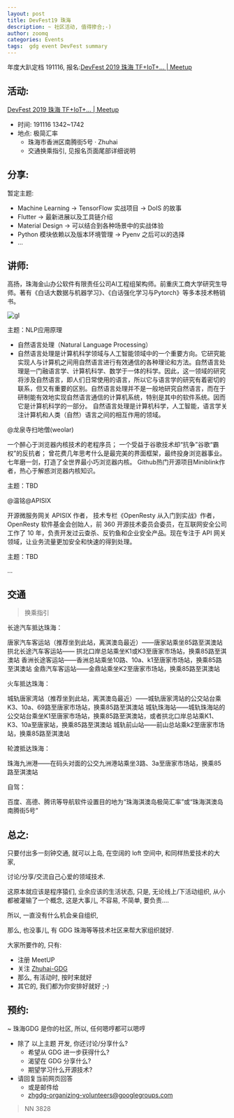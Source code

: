 ```yaml
---
layout: post
title: DevFest19 珠海
description: ~ 社区活动, 值得掺合;-)
author: zoomq
categories: Events
tags:  gdg event DevFest summary
---
```



年度大趴定档 191116, 报名:[DevFest 2019 珠海 TF\+IoT\+\.\.\. \| Meetup](https://www.meetup.com/Zhuhai-GDG/events/265548933/)



<!--more-->



## 活动:
[DevFest 2019 珠海 TF\+IoT\+\.\.\. \| Meetup](https://www.meetup.com/Zhuhai-GDG/events/265548933/)

- 时间: 191116 1342~1742
- 地点: 极简汇率
    + 珠海市香洲区南腾街5号 · Zhuhai
    + 交通换乘指引, 见报名页面尾部详细说明


## 分享:

暂定主题:
+ Machine Learning -> TensorFlow 实战项目 -> DoIS 的故事
+ Flutter -> 最新进展以及工具链介绍
+ Material Design -> 可以结合到各种场景中的实战体验
+ Python 模块依赖以及版本环境管理 -> Pyenv 之后可以的选择
+ ...

## 讲师:

高扬，珠海金山办公软件有限责任公司AI工程组架构师。前重庆工商大学研究生导师。著有《白话大数据与机器学习》、《白话强化学习与Pytorch》等多本技术畅销书。

![gl](http://ydlj.zoomquiet.top/ipic/2019-11-11-191116GAE-NLP.jpeg?imageView2/2/h/360)

主题：NLP应用原理

- 自然语言处理（Natural Language Processing） 
- 自然语言处理是计算机科学领域与人工智能领域中的一个重要方向。它研究能实现人与计算机之间用自然语言进行有效通信的各种理论和方法。自然语言处理是一门融语言学、计算机科学、数学于一体的科学。因此，这一领域的研究将涉及自然语言，即人们日常使用的语言，所以它与语言学的研究有着密切的联系，但又有重要的区别。自然语言处理并不是一般地研究自然语言，而在于研制能有效地实现自然语言通信的计算机系统，特别是其中的软件系统。因而它是计算机科学的一部分。 自然语言处理是计算机科学，人工智能，语言学关注计算机和人类（自然）语言之间的相互作用的领域。 

@龙泉寺扫地僧(weolar)

一个醉心于浏览器内核技术的老程序员；
一个受益于谷歌技术却“抗争”谷歌“霸权”的反抗者；
曾花费几年思考什么是最完美的界面框架，最终投身浏览器事业。
七年磨一剑，打造了全世界最小巧浏览器内核。
Github热门开源项目Miniblink作者，热心于解惑浏览器内核知识。

主题：TBD

@温铭@APISIX

开源微服务网关 APISIX 作者，
技术专栏《OpenResty 从入门到实战》作者，OpenResty 软件基金会创始人，前 360 开源技术委员会委员，在互联网安全公司工作了 10 年，负责开发过云查杀、反钓鱼和企业安全产品。现在专注于 API 网关领域，让业务流量更加安全和快速的得到处理。

主题：TBD

...

## 交通
> 换乘指引

长途汽车抵达珠海：

唐家汽车客运站（推荐坐到此站，离淇澳岛最近）——唐家站乘坐85路至淇澳站
拱北长途汽车客运站—— 拱北口岸总站乘坐K1或K3至唐家市场站，换乘85路至淇澳站
香洲长途客运站——香洲总站乘坐10路、10a、k1至唐家市场站，换乘85路至淇澳站
金鼎汽车客运站——金鼎站乘坐K2至唐家市场站，换乘85路至淇澳站

火车抵达珠海：

城轨唐家湾站（推荐坐到此站，离淇澳岛最近）——城轨唐家湾站的公交站台乘K3、10a、69路至唐家市场站，换乘85路至淇澳站
城轨珠海站——城轨珠海站的公交站台乘坐K1至唐家市场站，换乘85路至淇澳站，或者拱北口岸总站乘K1、K3、10a至唐家站，换乘85路至淇澳站
城轨前山站——前山总站乘k2至唐家市场站，换乘85路至淇澳站

轮渡抵达珠海：

珠海九洲港——在码头对面的公交九洲港站乘坐3路、3a至唐家市场站，换乘85路至淇澳站

自驾：

百度、高德、腾讯等导航软件设置目的地为“珠海淇澳岛极简汇率”或“珠海淇澳岛南腾街5号”



## 总之:

只要付出多一刻钟交通,
就可以上岛, 在空阔的 loft 空间中,
和同样热爱技术的大家,

讨论/分享/交流自己心爱的领域技术.

这原本就应该是程序猿们, 业余应该的生活状态,
只是, 无论线上/下活动组织, 从小都被灌输了一个概念, 
这是大事儿, 不容易, 不简单, 要负责....

所以, 一直没有什么机会亲自组织,

那么, 也没事儿, 有 GDG 珠海等等技术社区来帮大家组织就好.

大家所要作的, 只有:

- 注册 MeetUP
- 关注 [Zhuhai-GDG](https://www.meetup.com/Zhuhai-GDG/)
- 那么, 有活动时, 按时来就好
- 其它的, 我们都为你安排好就好 ;-)



## 预约:
~ 珠海GDG 是你的社区, 所以, 任何嗯哼都可以嗯哼

- 除了 以上主题 开发, 你还讨论/分享什么?
    + 希望从 GDG 进一步获得什么?
    + 渴望在 GDG 分享什么?
    + 期望学习什么开源技术?
- 请回复当前网页回答
    + 或是邮件给
    + zhgdg-organizing-volunteers@googlegroups.com


> NN 3828
